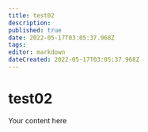 ```yaml
---
title: test02
description: 
published: true
date: 2022-05-17T03:05:37.968Z
tags: 
editor: markdown
dateCreated: 2022-05-17T03:05:37.968Z
---
```


# test02
Your content here